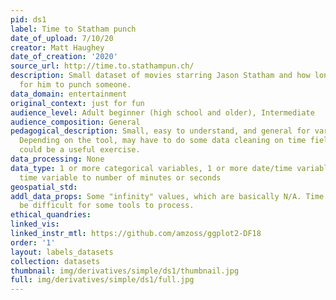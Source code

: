 ```yaml
---
pid: ds1
label: Time to Statham punch
date_of_upload: 7/10/20
creator: Matt Haughey
date_of_creation: '2020'
source_url: http://time.to.stathampun.ch/
description: Small dataset of movies starring Jason Statham and how long it takes
  for him to punch someone.
data_domain: entertainment
original_context: just for fun
audience_level: Adult beginner (high school and older), Intermediate
audience_composition: General
pedagogical_description: Small, easy to understand, and general for various audiences.
  Depending on the tool, may have to do some data cleaning on time field, so that
  could be a useful exercise.
data_processing: None
data_type: 1 or more categorical variables, 1 or more date/time variables, could convert
  time variable to number of minutes or seconds
geospatial_std: 
addl_data_props: Some "infinity" values, which are basically N/A. Time column could
  be difficult for some tools to process.
ethical_quandries: 
linked_vis: 
linked_instr_mtl: https://github.com/amzoss/ggplot2-DF18
order: '1'
layout: labels_datasets
collection: datasets
thumbnail: img/derivatives/simple/ds1/thumbnail.jpg
full: img/derivatives/simple/ds1/full.jpg
---
```

